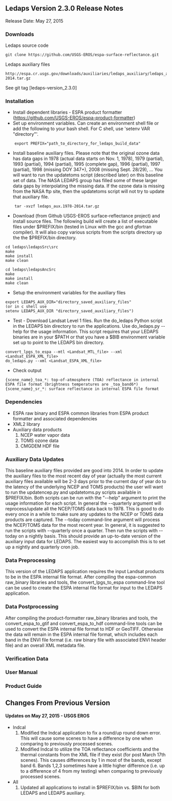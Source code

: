 ## Ledaps Version 2.3.0 Release Notes
Release Date: May 27, 2015

### Downloads
Ledaps source code

    git clone https://github.com/USGS-EROS/espa-surface-reflectance.git

Ledaps auxiliary files

    http://espa.cr.usgs.gov/downloads/auxiliaries/ledaps_auxiliary/ledaps_aux.1978-2014.tar.gz

See git tag [ledaps-version_2.3.0]

### Installation
  * Install dependent libraries - ESPA product formatter (https://github.com/USGS-EROS/espa-product-formatter)
  * Set up environment variables.  Can create an environment shell file or add the following to your bash shell.  For C shell, use 'setenv VAR "directory"'.
```
    export PREFIX="path_to_directory_for_ledaps_build_data"
```

  * Install baseline auxiliary files.  Please note that the original ozone data has data gaps in 1978 (actual data starts on Nov. 1, 1978), 1979 (partial), 1993 (partial), 1994 (partial), 1995 (complete gap), 1996 (partial), 1997 (partial), 1998 (missing DOY 347+), 2008 (missing Sept. 28/29), ...  You will want to run the updatetoms script (described later) on this baseline set of data.  The NASA LEDAPS group has filled some of these larger data gaps by interpolating the missing data. If the ozone data is missing from the NASA ftp site, then the updatetoms script will not try to update that auxiliary file.
```
    tar -xvzf ledaps_aux.1978-2014.tar.gz
```

  * Download (from Github USGS-EROS surface-reflectance project) and install source files. The following build will create a list of executable files under $PREFIX/bin (tested in Linux with the gcc and gfortran compiler). It will also copy various scripts from the scripts directory up the the $PREFIX/bin directory.
```
cd ledaps\ledapsSrc\src
make
make install
make clean

cd ledaps\ledapsAncSrc
make
make install
make clean
```

  * Setup the environment variables for the auxiliary files
```
export LEDAPS_AUX_DIR="directory_saved_auxiliary_files"
(or in c shell use 
setenv LEDAPS_AUX_DIR "directory_saved_auxiliary_files")
```

  * Test - Download Landsat Level 1 files.  Run the do\_ledaps Python script in the LEDAPS bin directory to run the applications.  Use do\_ledaps.py --help for the usage information.  This script requires that your LEDAPS binaries are in your $PATH or that you have a $BIB environment variable set up to point to the LEDAPS bin directory.
```
convert_lpgs_to_espa --mtl <Landsat_MTL_file> --xml <Landsat_ESPA_XML_file>
do_ledaps.py --xml <Landsat_ESPA_XML_file>
```

  * Check output
```
{scene_name}_toa_*: top-of-atmosphere (TOA) reflectance in internal ESPA file format (brightness temperatures are _toa_band6*)
{scene_name}_sr_*: surface reflectance in internal ESPA file format
```

### Dependencies
  * ESPA raw binary and ESPA common libraries from ESPA product formatter and associated dependencies
  * XML2 library
  * Auxiliary data products
    1. NCEP water vapor data
    1. TOMS ozone data
    1. CMGDEM HDF file

### Auxiliary Data Updates
This baseline auxiliary files provided are good into 2014.  In order to update the auxiliary files to the most recent day of year (actually the most current auxiliary files available will be 2-3 days prior to the current day of year do to the latency of the underlying NCEP and TOMS products) the user will want to run the updatencep.py and updatetoms.py scripts available in $PREFIX/bin.  Both scripts can be run with the "--help" argument to print the usage information for each script.  In general the --quarterly argument will reprocess/update all the NCEP/TOMS data back to 1978.  This is good to do every once in a while to make sure any updates to the NCEP or TOMS data products are captured.  The --today command-line argument will process the NCEP/TOMS data for the most recent year.  In general, it is suggested to run the scripts with --quarterly once a quarter.  Then run the scripts with --today on a nightly basis.  This should provide an up-to-date version of the auxiliary input data for LEDAPS.  The easiest way to accomplish this is to set up a nightly and quarterly cron job.

### Data Preprocessing
This version of the LEDAPS application requires the input Landsat products to be in the ESPA internal file format.  After compiling the espa-common raw\_binary libraries and tools, the convert\_lpgs\_to\_espa command-line tool can be used to create the ESPA internal file format for input to the LEDAPS application.

### Data Postprocessing
After compiling the product-formatter raw\_binary libraries and tools, the convert\_espa\_to\_gtif and convert\_espa\_to\_hdf command-line tools can be used to convert the ESPA internal file format to HDF or GeoTIFF.  Otherwise the data will remain in the ESPA internal file format, which includes each band in the ENVI file format (i.e. raw binary file with associated ENVI header file) and an overall XML metadata file.

### Verification Data

### User Manual

### Product Guide

## Changes From Previous Version
#### Updates on May 27, 2015 - USGS EROS
  * lndcal
    1. Modified the lndcal application to fix a round/up round down error.  This will cause some scenes to have a difference by one when comparing to previously processed scenes.
    1. Modified lndcal to utilize the TOA reflectance coefficients and the thermal constants from the XML file if they exist (for post March 17th scenes).  This causes differences by 1 in most of the bands, except band 6.  Bands 1,2,3 sometimes have a little higher difference (i.e. up to a difference of 4 from my testing) when comparing to previously processed scenes.
  * All
    1. Updated all applications to install in $PREFIX/bin vs. $BIN for both LEDAPS and LEDAPS auxiliary.
